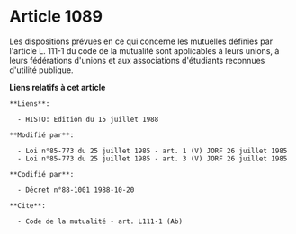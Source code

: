 # Article 1089

Les dispositions prévues en ce qui concerne les mutuelles définies par l'article L. 111-1 du code de la mutualité sont
applicables à leurs unions, à leurs fédérations d'unions et aux associations d'étudiants reconnues d'utilité publique.

**Liens relatifs à cet article**

	**Liens**:

	  - HISTO: Edition du 15 juillet 1988

	**Modifié par**:

	  - Loi n°85-773 du 25 juillet 1985 - art. 1 (V) JORF 26 juillet 1985
	  - Loi n°85-773 du 25 juillet 1985 - art. 3 (V) JORF 26 juillet 1985

	**Codifié par**:

	  - Décret n°88-1001 1988-10-20

	**Cite**:

	  - Code de la mutualité - art. L111-1 (Ab)
